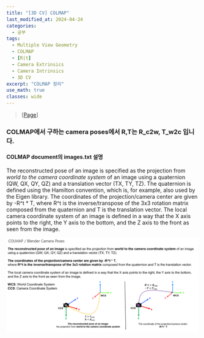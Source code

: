 ```yaml
---
title: "[3D CV] COLMAP"
last_modified_at: 2024-04-24
categories:
  - 공부
tags:
  - Multiple View Geometry
  - COLMAP
  - [R|t]
  - Camera Extrinsics
  - Camera Intrinsics
  - 3D CV
excerpt: "COLMAP 정리"
use_math: true
classes: wide
---
```


> [[Page](https://colmap.github.io/format.html)] 

### COLMAP에서 구하는 camera poses에서 R,T는 R_c2w, T_w2c 입니다.

#### COLMAP document의 images.txt 설명

The reconstructed pose of an image is specified as the projection from _world to the camera coordinate system_ of an image using a quaternion (QW, QX, QY, QZ) and a translation vector (TX, TY, TZ). 
The quaternion is defined using the Hamilton convention, which is, for example, also used by the Eigen library. 
The coordinates of the projection/camera center are given by -R^t * T, where R^t is the inverse/transpose of the 3x3 rotation matrix composed from the quaternion and T is the translation vector. 
The local camera coordinate system of an image is defined in a way that the X axis points to the right, the Y axis to the bottom, and the Z axis to the front as seen from the image.

![COLMAP Poses](assets/img/COLMAP/COLMAP_poses.jpg)



